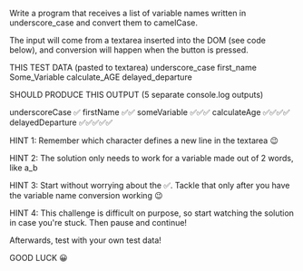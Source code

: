Write a program that receives a list of variable names written in underscore_case and convert them to camelCase.

The input will come from a textarea inserted into the DOM (see code below), and conversion will happen when the button is pressed.

THIS TEST DATA (pasted to textarea)
underscore_case
 first_name
Some_Variable 
  calculate_AGE
delayed_departure

SHOULD PRODUCE THIS OUTPUT (5 separate console.log outputs)

underscoreCase      ✅
firstName           ✅✅
someVariable        ✅✅✅
calculateAge        ✅✅✅✅
delayedDeparture    ✅✅✅✅✅

HINT 1: Remember which character defines a new line in the textarea 😉

HINT 2: The solution only needs to work for a variable made out of 2 words, like a_b

HINT 3: Start without worrying about the ✅. Tackle that only after you have the variable name conversion working 😉

HINT 4: This challenge is difficult on purpose, so start watching the solution in case you're stuck. Then pause and continue!

Afterwards, test with your own test data!

GOOD LUCK 😀

